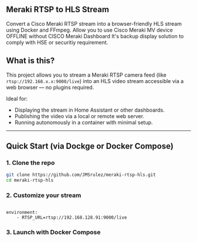 ## Meraki RTSP to HLS Stream

Convert a Cisco Meraki RTSP stream into a browser-friendly HLS stream using Docker and FFmpeg.
Allow you to use Cisco Meraki MV device OFFLINE without CISCO Meraki Dashboard
It's backup display solution to comply with HSE or securitiy requirement.

## What is this?

This project allows you to stream a Meraki RTSP camera feed (like `rtsp://192.168.x.x:9000/live`) into an HLS video stream accessible via a web browser — no plugins required.

Ideal for:
- Displaying the stream in Home Assistant or other dashboards.
- Publishing the video via a local or remote web server.
- Running autonomously in a container with minimal setup.
---

## Quick Start (via Dockge or Docker Compose)

### 1. Clone the repo

```bash
git clone https://github.com/JMSrulez/meraki-rtsp-hls.git
cd meraki-rtsp-hls
```
### 2. Customize your stream
```Edit docker-compose.yml and replace RTSP_URL with your Meraki camera's address:

environment:
    - RTSP_URL=rtsp://192.168.128.91:9000/live
```
### 3. Launch with Docker Compose
```docker compose up -d
```
